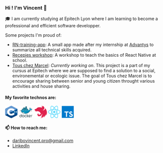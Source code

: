 ###  Hi ! I'm Vincent 👋


🎓 I am currently studying at Epitech Lyon where I am learning to become a professional and efficient software developper.

Some projects I'm proud of:

- [RN-training-app](https://github.com/Vincent-DARIBO/React-Native-training-app): A small app made after my internship at [Advantys](https://www.linkedin.com/company/advantys/) to summarize all technical skills acquired.
- [Recepies workshop](https://github.com/Vincent-DARIBO/Workshop-recipes-app-rn): A workshop to teach the basics of React Native at school.
- [Tous chez Marcel](https://github.com/TousChezMarcel/TousChezMarcel): *Currently working on*. This project is a part of my cursus at Epitech where we are supposed to find a solution to a social, environemental or ecologic issue. The goal of Tous chez Marcel is to encourage sharing between senior and young citizen throught various activities and house sharing. 


#### My favorite technos are:
<p align="left"> 
 <img src="https://github.com/Vincent-DARIBO/Vincent-DARIBO/blob/main/.github/assets/c%2B%2B.png" alt="c++" width="40" height="40"/>
 <img src="https://github.com/Vincent-DARIBO/Vincent-DARIBO/blob/main/.github/assets/homepage-docker-logo.png" alt="docker" width="48" height="40"/>
 <img src="https://github.com/Vincent-DARIBO/Vincent-DARIBO/blob/main/.github/assets/nestjs.png" alt="nesjs" width="40" height="40"/>
 <img src="https://github.com/Vincent-DARIBO/Vincent-DARIBO/blob/main/.github/assets/react.svg" alt="react" width="40" height="40"/>
 <img src="https://raw.githubusercontent.com/devicons/devicon/master/icons/typescript/typescript-original.svg" alt="typescript" width="40" height="40"/>
</p>


#### 📫 How to reach me: 

- daribovincent.pro@gmail.com
- [LinkedIn](https://www.linkedin.com/in/vincent-daribo-6165511b7/)
<!--
**Vincent-DARIBO/Vincent-DARIBO** is a ✨ _special_ ✨ repository because its `README.md` (this file) appears on your GitHub profile.

Here are some ideas to get you started:

- 🔭 I’m currently working on ...
- 🌱 I’m currently learning ...
- 👯 I’m looking to collaborate on ...
- 🤔 I’m looking for help with ...
- 💬 Ask me about ...
- 📫 How to reach me: ...
- 😄 Pronouns: ...
- ⚡ Fun fact: ...
-->

